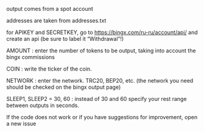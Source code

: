 output comes from a spot account


addresses are taken from addresses.txt

for APIKEY and SECRETKEY, go to https://bingx.com/ru-ru/account/api/ and create an api (be sure to label it “Withdrawal”!)

AMOUNT : enter the number of tokens to be output, taking into account the bingx commissions 

COIN : write the ticker of the coin.

NETWORK : enter the network. TRC20, BEP20, etc. (the network you need should be checked on the bingx output page)

SLEEP1, SLEEP2 = 30, 60 : instead of 30 and 60 specify your rest range between outputs in seconds.

If the code does not work or if you have suggestions for improvement, open a new issue 

